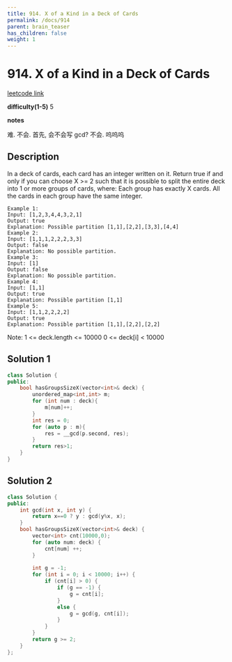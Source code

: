 ```yaml
---
title: 914. X of a Kind in a Deck of Cards
permalink: /docs/914
parent: brain_teaser
has_children: false
weight: 1
---
```

# 914. X of a Kind in a Deck of Cards
[leetcode link](https://leetcode.com/problems/x-of-a-kind-in-a-deck-of-cards/)

**difficulty(1-5)** 
5

**notes**   

难. 不会. 首先, 会不会写 gcd?  不会.
呜呜呜

## Description
In a deck of cards, each card has an integer written on it.
Return true if and only if you can choose X >= 2 such that it is possible to split the entire deck into 1 or more groups of cards, where:
Each group has exactly X cards.
All the cards in each group have the same integer.
```
Example 1:
Input: [1,2,3,4,4,3,2,1]
Output: true
Explanation: Possible partition [1,1],[2,2],[3,3],[4,4]
Example 2:
Input: [1,1,1,2,2,2,3,3]
Output: false
Explanation: No possible partition.
Example 3:
Input: [1]
Output: false
Explanation: No possible partition.
Example 4:
Input: [1,1]
Output: true
Explanation: Possible partition [1,1]
Example 5:
Input: [1,1,2,2,2,2]
Output: true
Explanation: Possible partition [1,1],[2,2],[2,2]
```
Note:
1 <= deck.length <= 10000
0 <= deck[i] < 10000

## Solution 1
```c++
class Solution {
public:
    bool hasGroupsSizeX(vector<int>& deck) {
        unordered_map<int,int> m;
        for (int num : deck){
            m[num]++;
        }
        int res = 0;
        for (auto p : m){
            res = __gcd(p.second, res);
        }
        return res>1;
    }
}
```

## Solution 2
```c++
class Solution {
public:
    int gcd(int x, int y) {
        return x==0 ? y : gcd(y%x, x);
    }
    bool hasGroupsSizeX(vector<int>& deck) {
        vector<int> cnt(10000,0);
        for (auto num: deck) {
            cnt[num] ++;
        }      
        
        int g = -1;
        for (int i = 0; i < 10000; i++) {
            if (cnt[i] > 0) {
                if (g == -1) {
                    g = cnt[i];
                }
                else {
                    g = gcd(g, cnt[i]);
                }
            }
        }
        return g >= 2;
    }
};
```

<!-- 
Default label
{: .label }

Blue label
{: .label .label-blue }

Stable
{: .label .label-green }

New release
{: .label .label-purple }

Coming soon
{: .label .label-yellow }

Deprecated
{: .label .label-red } -->
